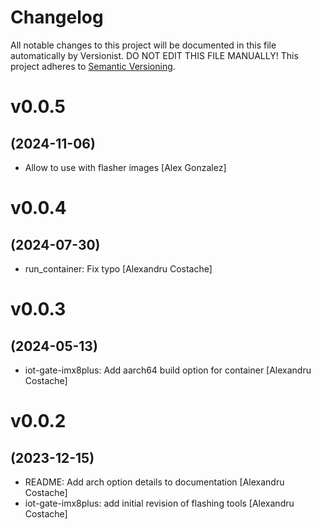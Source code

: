 # Changelog

All notable changes to this project will be documented in this file
automatically by Versionist. DO NOT EDIT THIS FILE MANUALLY!
This project adheres to [Semantic Versioning](http://semver.org/).

# v0.0.5
## (2024-11-06)

* Allow to use with flasher images [Alex Gonzalez]

# v0.0.4
## (2024-07-30)

* run_container: Fix typo [Alexandru Costache]

# v0.0.3
## (2024-05-13)

* iot-gate-imx8plus: Add aarch64 build option for container [Alexandru Costache]

# v0.0.2
## (2023-12-15)

* README: Add arch option details to documentation [Alexandru Costache]
* iot-gate-imx8plus: add initial revision of flashing tools [Alexandru Costache]
